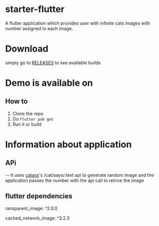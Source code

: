 # starter-flutter
A flutter application which provides user with infinite cats images with number assigned to each image.

# Download 
simply go to [RELEASES](https://github.com/HarixhKumawat/starter-flutter/releases) to see available builds
# Demo is available on 

## How to
1. Clone the repo
2. Do `flutter pub get`
3. Run it or build


# Information about application
## APi
-- It uses [catass](https://cataas.com/#/)'s /cat/says/:text api to generate random image and the application passes the number with the api call to retrive the image


## flutter dependencies
ransparent_image: ^2.0.0

cached_network_image: ^3.2.3
